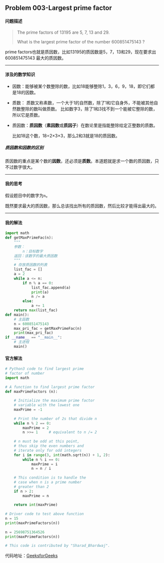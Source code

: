 ## Problem 003-Largest prime factor

#### 问题描述

>The prime factors of 13195 are 5, 7, 13 and 29.
>
>What is the largest prime factor of the number 600851475143 ?

prime factors也就是质因数，比如13195的质因数是5，7，13和29，现在要求出600851475143 最大的质因数。

----

#### 涉及的数学知识

* 因数：能够被某个数整除的数，比如18能够整除1，3，6，9，18，即它们都是18的因数。
* 质数： 质数又称素数，一个大于1的自然数，除了1和它自身外，不能被其他自然数整除的数叫做质数。 比如数字3，除了1和3找不到一个能被它整除的数，所以它是质数。

* 质因数：**质因数**（**素因数**或**质因子**）在数论里是指能整除给定正整数的质数。

  比如18这个数，18=2×3×3，那么2和3就是18的质因数。

##### 质因数和因数的区别

质因数的重点是某个数的**因数**，还必须是**质数**。本道题就是求一个数的质因数，只不过数字很大。

---

#### 我的思考

假设题目中的数字为`n`。

既然要求最大的质因数，那么总该找出所有的质因数，然后比较才能得出最大的。



---

#### 我的解法

```python
import math
def getMaxPrimeFac(n):
    """
    参数：
        n：目标数字
    返回：该数字的最大质因数
    """
    # 存放质因数的列表
    list_fac = []
    a = 2
    while a <= n:
        if n % a == 0:
            list_fac.append(a)
            print(a)
            n /= a
        else:
            a += 1
    return max(list_fac)
def main():
    # 主函数
    n = 600851475143
    max_pri_fac = getMaxPrimeFac(n)
    print(max_pri_fac)
if __name__ == "__main__":
    # 主进程
    main()

```

#### 官方解法

```python
# Python3 code to find largest prime 
# factor of number 
import math 
  
# A function to find largest prime factor 
def maxPrimeFactors (n): 
      
    # Initialize the maximum prime factor 
    # variable with the lowest one 
    maxPrime = -1
      
    # Print the number of 2s that divide n 
    while n % 2 == 0: 
        maxPrime = 2
        n >>= 1     # equivalent to n /= 2 
          
    # n must be odd at this point,  
    # thus skip the even numbers and  
    # iterate only for odd integers 
    for i in range(3, int(math.sqrt(n)) + 1, 2): 
        while n % i == 0: 
            maxPrime = i 
            n = n / i 
      
    # This condition is to handle the  
    # case when n is a prime number  
    # greater than 2 
    if n > 2: 
        maxPrime = n 
      
    return int(maxPrime) 
  
# Driver code to test above function 
n = 15
print(maxPrimeFactors(n)) 
  
n = 25698751364526
print(maxPrimeFactors(n)) 
  
# This code is contributed by "Sharad_Bhardwaj". 
```

代码地址：[GeeksforGeeks]( https://www.geeksforgeeks.org/python-program-for-find-largest-prime-factor-of-a-number/ )